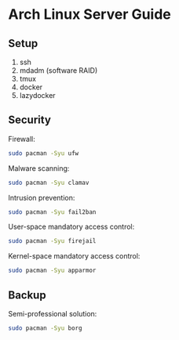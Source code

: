 # Arch Linux Server Guide

## Setup
1. ssh
2. mdadm (software RAID)
3. tmux
4. docker
5. lazydocker

## Security
Firewall:
```sh
sudo pacman -Syu ufw
```

Malware scanning:
```sh
sudo pacman -Syu clamav
```

Intrusion prevention:
```sh
sudo pacman -Syu fail2ban
```

User-space mandatory access control:
```sh
sudo pacman -Syu firejail
```

Kernel-space mandatory access control:
```sh
sudo pacman -Syu apparmor
```

## Backup
Semi-professional solution:
```sh
sudo pacman -Syu borg
```
